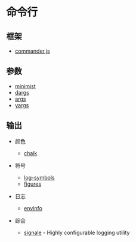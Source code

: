 命令行
========

## 框架

- [commander.js](https://github.com/tj/commander.js/)

## 参数

- [minimist](https://github.com/substack/minimist)
- [dargs](https://github.com/sindresorhus/dargs)
- [args](https://github.com/leo/args)
- [yargs](https://github.com/yargs/yargs)

## 输出

- 颜色

    - [chalk](https://www.npmjs.com/package/chalk)

- 符号

    - [log-symbols](https://github.com/sindresorhus/log-symbols#readme)
    - [figures](https://github.com/sindresorhus/figures)

- 日志

    - [envinfo](https://github.com/tabrindle/envinfo)

- 综合

    - [signale](https://github.com/klaussinani/signale) - Highly configurable logging utility
